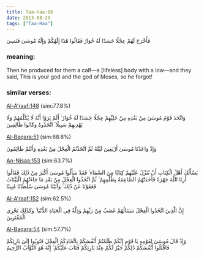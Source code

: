 ```yaml
---
title: Taa-Haa:88
date: 2013-08-29
tags: ["Taa-Haa"]
---
```

فَأَخْرَجَ لَهُمْ عِجْلًا جَسَدًا لَهُ خُوَارٌ فَقَالُوا هَٰذَا إِلَٰهُكُمْ وَإِلَٰهُ مُوسَىٰ فَنَسِيَ
### meaning: 
Then he produced for them a calf—a [lifeless] body with a low—and they said, This is your god and the god of Moses, so he forgot!
### similar verses: 

[Al-A'raaf:148](/7/148) (sim:77.8%)

وَاتَّخَذَ قَوْمُ مُوسَىٰ مِنْ بَعْدِهِ مِنْ حُلِيِّهِمْ عِجْلًا جَسَدًا لَهُ خُوَارٌ ۚ أَلَمْ يَرَوْا أَنَّهُ لَا يُكَلِّمُهُمْ وَلَا يَهْدِيهِمْ سَبِيلًا ۘ اتَّخَذُوهُ وَكَانُوا ظَالِمِينَ

[Al-Baqara:51](/2/51) (sim:68.8%)

وَإِذْ وَاعَدْنَا مُوسَىٰ أَرْبَعِينَ لَيْلَةً ثُمَّ اتَّخَذْتُمُ الْعِجْلَ مِنْ بَعْدِهِ وَأَنْتُمْ ظَالِمُونَ

[An-Nisaa:153](/4/153) (sim:63.7%)

يَسْأَلُكَ أَهْلُ الْكِتَابِ أَنْ تُنَزِّلَ عَلَيْهِمْ كِتَابًا مِنَ السَّمَاءِ ۚ فَقَدْ سَأَلُوا مُوسَىٰ أَكْبَرَ مِنْ ذَٰلِكَ فَقَالُوا أَرِنَا اللَّهَ جَهْرَةً فَأَخَذَتْهُمُ الصَّاعِقَةُ بِظُلْمِهِمْ ۚ ثُمَّ اتَّخَذُوا الْعِجْلَ مِنْ بَعْدِ مَا جَاءَتْهُمُ الْبَيِّنَاتُ فَعَفَوْنَا عَنْ ذَٰلِكَ ۚ وَآتَيْنَا مُوسَىٰ سُلْطَانًا مُبِينًا

[Al-A'raaf:152](/7/152) (sim:62.5%)

إِنَّ الَّذِينَ اتَّخَذُوا الْعِجْلَ سَيَنَالُهُمْ غَضَبٌ مِنْ رَبِّهِمْ وَذِلَّةٌ فِي الْحَيَاةِ الدُّنْيَا ۚ وَكَذَٰلِكَ نَجْزِي الْمُفْتَرِينَ

[Al-Baqara:54](/2/54) (sim:57.7%)

وَإِذْ قَالَ مُوسَىٰ لِقَوْمِهِ يَا قَوْمِ إِنَّكُمْ ظَلَمْتُمْ أَنْفُسَكُمْ بِاتِّخَاذِكُمُ الْعِجْلَ فَتُوبُوا إِلَىٰ بَارِئِكُمْ فَاقْتُلُوا أَنْفُسَكُمْ ذَٰلِكُمْ خَيْرٌ لَكُمْ عِنْدَ بَارِئِكُمْ فَتَابَ عَلَيْكُمْ ۚ إِنَّهُ هُوَ التَّوَّابُ الرَّحِيمُ
